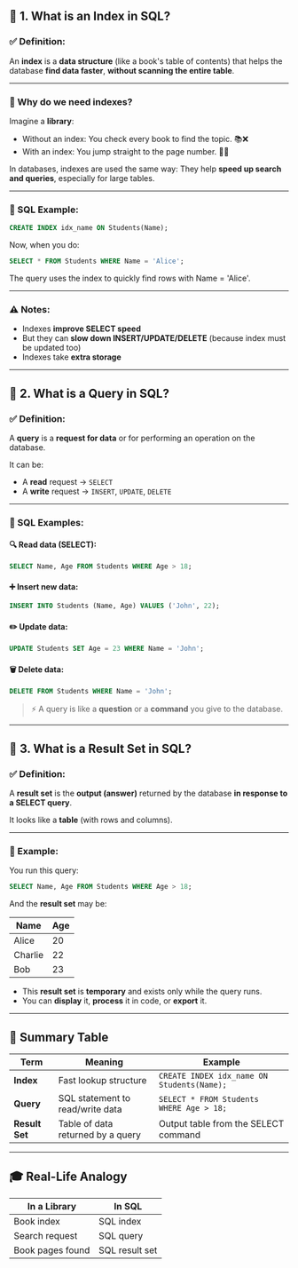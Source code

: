## 🔹 1. What is an **Index** in SQL?

### ✅ Definition:

An **index** is a **data structure** (like a book's table of contents) that helps the database **find data faster**, **without scanning the entire table**.

---

### 📘 Why do we need indexes?

Imagine a **library**:

* Without an index: You check every book to find the topic. 📚❌
* With an index: You jump straight to the page number. 📖✅

In databases, indexes are used the same way:
They help **speed up search and queries**, especially for large tables.

---

### 🧪 SQL Example:

```sql
CREATE INDEX idx_name ON Students(Name);
```

Now, when you do:

```sql
SELECT * FROM Students WHERE Name = 'Alice';
```

The query uses the index to quickly find rows with Name = 'Alice'.

---

### ⚠️ Notes:

* Indexes **improve SELECT speed**
* But they can **slow down INSERT/UPDATE/DELETE** (because index must be updated too)
* Indexes take **extra storage**

---

## 🔹 2. What is a **Query** in SQL?

### ✅ Definition:

A **query** is a **request for data** or for performing an operation on the database.

It can be:

* A **read** request → `SELECT`
* A **write** request → `INSERT`, `UPDATE`, `DELETE`

---

### 🧪 SQL Examples:

#### 🔍 Read data (SELECT):

```sql
SELECT Name, Age FROM Students WHERE Age > 18;
```

#### ➕ Insert new data:

```sql
INSERT INTO Students (Name, Age) VALUES ('John', 22);
```

#### ✏️ Update data:

```sql
UPDATE Students SET Age = 23 WHERE Name = 'John';
```

#### 🗑️ Delete data:

```sql
DELETE FROM Students WHERE Name = 'John';
```

> ⚡ A query is like a **question** or a **command** you give to the database.

---

## 🔹 3. What is a **Result Set** in SQL?

### ✅ Definition:

A **result set** is the **output (answer)** returned by the database **in response to a SELECT query**.

It looks like a **table** (with rows and columns).

---

### 🧪 Example:

You run this query:

```sql
SELECT Name, Age FROM Students WHERE Age > 18;
```

And the **result set** may be:

| Name    | Age |
| ------- | --- |
| Alice   | 20  |
| Charlie | 22  |
| Bob     | 23  |

* This **result set** is **temporary** and exists only while the query runs.
* You can **display** it, **process** it in code, or **export** it.

---

## 🎯 Summary Table

| Term           | Meaning                           | Example                                    |
| -------------- | --------------------------------- | ------------------------------------------ |
| **Index**      | Fast lookup structure             | `CREATE INDEX idx_name ON Students(Name);` |
| **Query**      | SQL statement to read/write data  | `SELECT * FROM Students WHERE Age > 18;`   |
| **Result Set** | Table of data returned by a query | Output table from the SELECT command       |

---

## 🎓 Real-Life Analogy

| In a Library     | In SQL         |
| ---------------- | -------------- |
| Book index       | SQL index      |
| Search request   | SQL query      |
| Book pages found | SQL result set |
